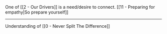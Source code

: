 One of [[2 - Our Drivers]] is a need/desire to connect. [[11 - Preparing for empathy|So prepare yourself]]

---

Understanding of [[0 - Never Split The Difference]]
